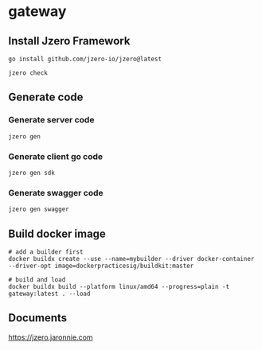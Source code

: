 # gateway

## Install Jzero Framework

```shell
go install github.com/jzero-io/jzero@latest

jzero check
```

## Generate code

### Generate server code

```shell
jzero gen
```

### Generate client go code

```shell
jzero gen sdk
```

### Generate swagger code

```shell
jzero gen swagger
```

## Build docker image

```shell
# add a builder first
docker buildx create --use --name=mybuilder --driver docker-container --driver-opt image=dockerpracticesig/buildkit:master

# build and load
docker buildx build --platform linux/amd64 --progress=plain -t gateway:latest . --load
```

## Documents

https://jzero.jaronnie.com